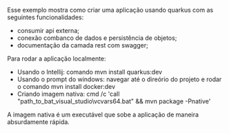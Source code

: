 <p> Esse exemplo mostra como criar uma aplicação usando quarkus com as seguintes funcionalidades:  </p>

- consumir api externa;
- conexão combanco de dados e persistência de objetos;
- documentação da camada rest com swagger;

<p> Para rodar a aplicação localmente: </p>

- Usando o Intellij: comando mvn install quarkus:dev
- Usando o prompt do windows: navegar até o direório do projeto e rodar o comando mvn install docker:dev
- Criando imagem nativa: cmd /c 'call "path_to_bat_visual_studio\vcvars64.bat" && mvn package -Pnative'


<p> A imagem nativa é um executável que sobe a aplicação de maneira absurdamente rápida. </p>
